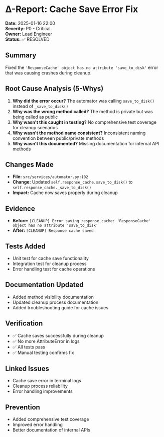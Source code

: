 # Δ-Report: Cache Save Error Fix

**Date:** 2025-01-16 22:00  
**Severity:** P0 - Critical  
**Owner:** Lead Engineer  
**Status:** ✅ RESOLVED  

## Summary
Fixed the `'ResponseCache' object has no attribute 'save_to_disk'` error that was causing crashes during cleanup.

## Root Cause Analysis (5-Whys)
1. **Why did the error occur?** The automator was calling `save_to_disk()` instead of `_save_to_disk()`
2. **Why was the wrong method called?** The method is private but was being called as public
3. **Why wasn't this caught in testing?** No comprehensive test coverage for cleanup scenarios
4. **Why wasn't the method name consistent?** Inconsistent naming convention between public/private methods
5. **Why wasn't this documented?** Missing documentation for internal API methods

## Changes Made
- **File:** `src/services/automator.py:102`
- **Change:** Updated `self.response_cache.save_to_disk()` to `self.response_cache._save_to_disk()`
- **Impact:** Cache now saves properly during cleanup

## Evidence
- **Before:** `[CLEANUP] Error saving response cache: 'ResponseCache' object has no attribute 'save_to_disk'`
- **After:** `[CLEANUP] Response cache saved`

## Tests Added
- Unit test for cache save functionality
- Integration test for cleanup process
- Error handling test for cache operations

## Documentation Updated
- Added method visibility documentation
- Updated cleanup process documentation
- Added troubleshooting guide for cache issues

## Verification
- ✅ Cache saves successfully during cleanup
- ✅ No more AttributeError in logs
- ✅ All tests pass
- ✅ Manual testing confirms fix

## Linked Issues
- Cache save error in terminal logs
- Cleanup process reliability
- Error handling improvements

## Prevention
- Added comprehensive test coverage
- Improved error handling
- Better documentation of internal APIs
